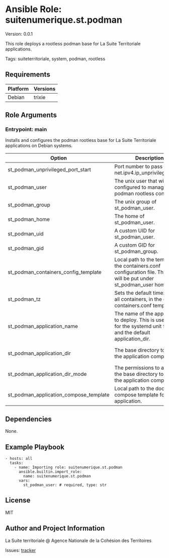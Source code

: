<!-- BEGIN_ANSIBLE_DOCS -->
# Ansible Role: suitenumerique.st.podman
Version: 0.0.1

This role deploys a rootless podman base for La Suite Territoriale applications.

Tags: suiteterritoriale, system, podman, rootless

## Requirements

| Platform | Versions |
| -------- | -------- |
| Debian | trixie |

## Role Arguments


### Entrypoint: main

Installs and configures the podman rootless base for La Suite Territoriale applications on Debian systems.

|Option|Description|Type|Required|Default|
|---|---|---|---|---|
| st_podman_unprivileged_port_start | Port number to pass to sysctl net.ipv4.ip_unprivileged_port. | str | no |  |
| st_podman_user | The unix user that will be configured to manage the podman rootless containers. | str | yes |  |
| st_podman_group | The unix group of st_podman_user. | str | no | {{ st_podman_user }} |
| st_podman_home | The home of st_podman_user. | str | no | /opt/{{ st_podman_user }} |
| st_podman_uid | A custom UID for st_podman_user. | int | no |  |
| st_podman_gid | A custom GID for st_podman_group. | int | no |  |
| st_podman_containers_config_template | Local path to the template for the containers.conf configuration file. This file will be put under st_podman_user homedir. | str | no | containers.conf.j2 |
| st_podman_tz | Sets the default timezone for all containers, in the default containers.conf template. | str | no | Europe/Paris |
| st_podman_application_name | The name of the application to deploy. This is used mainly for the systemd unit filename and the default application_dir. | str | no |  |
| st_podman_application_dir | The base directory to deploy the application compose to. | str | no | {{ st_podman_home }}/{{ st_podman_application_name }} |
| st_podman_application_dir_mode | The permissions to apply to the base directory to deploy the application compose to. | str | no | 0750 |
| st_podman_application_compose_template | Local path to the docker compose template for the application. | str | no |  |



## Dependencies
None.

## Example Playbook

```
- hosts: all
  tasks:
    - name: Importing role: suitenumerique.st.podman
      ansible.builtin.import_role:
        name: suitenumerique.st.podman
      vars:
        st_podman_user: # required, type: str
```

## License

MIT

## Author and Project Information
La Suite territoriale @ Agence Nationale de la Cohésion des Territoires

Issues: [tracker](https://github.com/suitenumerique/st-ansible/issues)
<!-- END_ANSIBLE_DOCS -->
